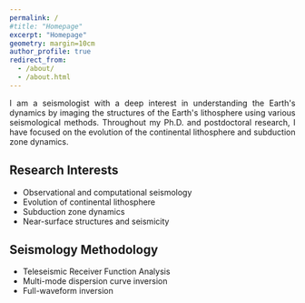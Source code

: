 ```yaml
---
permalink: /
#title: "Homepage"
excerpt: "Homepage"
geometry: margin=10cm
author_profile: true
redirect_from: 
  - /about/
  - /about.html
---
```

<div style="text-align: justify"> I am a seismologist with a deep interest in understanding the Earth's dynamics by imaging the structures of the Earth's lithosphere using various seismological methods. Throughout my Ph.D. and postdoctoral research, I have focused on the evolution of the continental lithosphere and subduction zone dynamics.</div> 

## Research Interests
 * Observational and computational seismology
 * Evolution of continental lithosphere
 * Subduction zone dynamics
 * Near-surface structures and seismicity

## Seismology Methodology
  * Teleseismic Receiver Function Analysis
  * Multi-mode dispersion curve inversion
  * Full-waveform inversion 